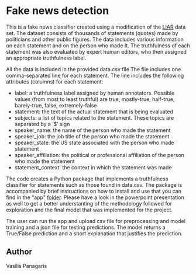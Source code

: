 # Fake news detection

This is a fake news classifier created using a modification of the [LIAR](https://paperswithcode.com/dataset/liar) data set. The dataset consists of thousands of statements (quotes) made by politicians and other public figures. The data includes various information on each statement and on the person who made It. The truthfulness of each statement was also evaluated by expert human editors, who then assigned an appropriate truthfulness label.

All the data is included in the provided data.csv file.The file includes one comma-separated line for each statement. The line includes the following attributes (columns) for each statement:
* label: a truthfulness label assigned by human annotators. Possible values (from most to least truthful) are true, mostly-true, half-true, barely-true, false, extremely-false
* statement: the text of the actual statement that is being evaluated
* subjects: a list of topics related to the statement. These topics are separated by a ‘$’ sign
* speaker_name: the name of the person who made the statement
* speaker_job: the job title of the person who made the statement
* speaker_state: the US state associated with the person who made statement
* speaker_affiliation: the political or professional affiliation of the person who made the statement
* statement_context: the context in which the statement was made 

The code creates a Python package that implements a truthfulness classifier for statements such as those found in data.csv. The package is accompanied by brief instructions on how to install and use that you can find in the "app" [folder](/FakeNewsClassifierPackage/app/README.md). Please have a look in the powerpoint presentation as well to get a better understanting of the methodology followed for exploration and the final model that was implemented for the project.

The user can run the app and upload csv file for preprocessing and model training and a json file for testing predictions. The model returns a True/False prediction and a short explanation that justifies the prediction.


## Author

Vasilis Panagaris
